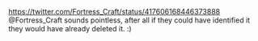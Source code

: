 https://twitter.com/Fortress_Craft/status/417606168446373888 @Fortress_Craft sounds pointless, after all if they could have identified it they would have already deleted it. :)